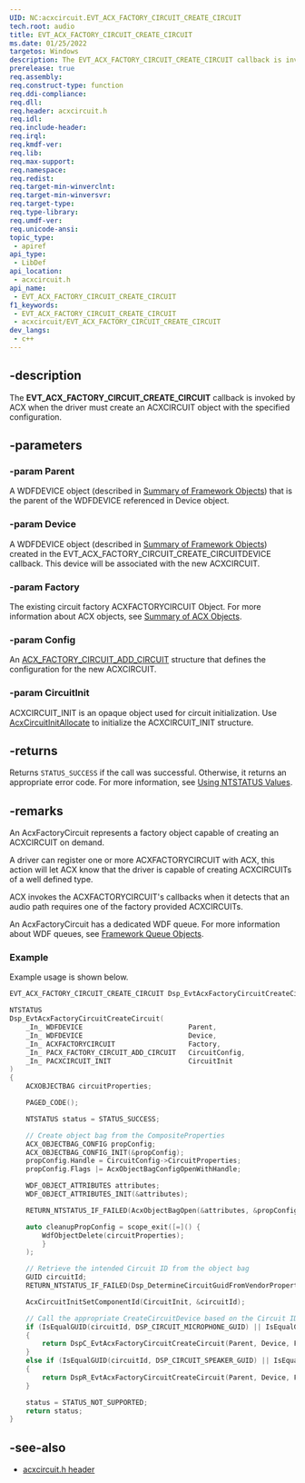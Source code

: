 ```yaml
---
UID: NC:acxcircuit.EVT_ACX_FACTORY_CIRCUIT_CREATE_CIRCUIT
tech.root: audio
title: EVT_ACX_FACTORY_CIRCUIT_CREATE_CIRCUIT
ms.date: 01/25/2022
targetos: Windows
description: The EVT_ACX_FACTORY_CIRCUIT_CREATE_CIRCUIT callback is invoked by ACX when the driver must create an ACXCIRCUIT object with the specified configuration.
prerelease: true
req.assembly: 
req.construct-type: function
req.ddi-compliance: 
req.dll: 
req.header: acxcircuit.h
req.idl: 
req.include-header: 
req.irql: 
req.kmdf-ver: 
req.lib: 
req.max-support: 
req.namespace: 
req.redist: 
req.target-min-winverclnt: 
req.target-min-winversvr: 
req.target-type: 
req.type-library: 
req.umdf-ver: 
req.unicode-ansi: 
topic_type:
 - apiref
api_type:
 - LibDef
api_location:
 - acxcircuit.h
api_name:
 - EVT_ACX_FACTORY_CIRCUIT_CREATE_CIRCUIT
f1_keywords:
 - EVT_ACX_FACTORY_CIRCUIT_CREATE_CIRCUIT
 - acxcircuit/EVT_ACX_FACTORY_CIRCUIT_CREATE_CIRCUIT
dev_langs:
 - c++
---
```


## -description

The **EVT_ACX_FACTORY_CIRCUIT_CREATE_CIRCUIT** callback is invoked by ACX when the driver must create an ACXCIRCUIT object with the specified configuration.

## -parameters

### -param Parent

A WDFDEVICE object (described in  [Summary of Framework Objects](/windows-hardware/drivers/wdf/summary-of-framework-objects)) that is the parent of the WDFDEVICE referenced in Device object.

### -param Device

A WDFDEVICE object (described in  [Summary of Framework Objects](/windows-hardware/drivers/wdf/summary-of-framework-objects)) created in the EVT_ACX_FACTORY_CIRCUIT_CREATE_CIRCUITDEVICE callback. This device will be associated with the new ACXCIRCUIT.

### -param Factory

The existing circuit factory ACXFACTORYCIRCUIT Object. For more information about ACX objects, see [Summary of ACX Objects](/windows-hardware/drivers/audio/acx-summary-of-objects).

### -param Config

An [ACX_FACTORY_CIRCUIT_ADD_CIRCUIT](ns-acxcircuit-acx_factory_circuit_add_circuit.md) structure that defines the configuration for the new ACXCIRCUIT.

### -param CircuitInit

ACXCIRCUIT_INIT is an opaque object used for circuit initialization. Use [AcxCircuitInitAllocate](nf-acxcircuit-acxcircuitinitallocate.md) to initialize the ACXCIRCUIT_INIT structure.

## -returns

Returns `STATUS_SUCCESS` if the call was successful. Otherwise, it returns an appropriate error code. For more information, see [Using NTSTATUS Values](/windows-hardware/drivers/kernel/using-ntstatus-values).

## -remarks

An AcxFactoryCircuit represents a factory object capable of creating an ACXCIRCUIT on demand. 

A driver can register one or more ACXFACTORYCIRCUIT with ACX, this action will let ACX know that the driver is capable of creating ACXCIRCUITs of a well defined type.

ACX invokes the ACXFACTORYCIRCUIT's callbacks when it detects that an audio path requires one of the factory provided ACXCIRCUITs.

An AcxFactoryCircuit has a dedicated WDF queue. For more information about WDF queues, see [Framework Queue Objects](/windows-hardware/drivers/wdf/framework-queue-objects).

### Example

Example usage is shown below.

```cpp
EVT_ACX_FACTORY_CIRCUIT_CREATE_CIRCUIT Dsp_EvtAcxFactoryCircuitCreateCircuit;

NTSTATUS
Dsp_EvtAcxFactoryCircuitCreateCircuit(
    _In_ WDFDEVICE                          Parent,
    _In_ WDFDEVICE                          Device,
    _In_ ACXFACTORYCIRCUIT                  Factory,
    _In_ PACX_FACTORY_CIRCUIT_ADD_CIRCUIT   CircuitConfig,
    _In_ PACXCIRCUIT_INIT                   CircuitInit
)
{
    ACXOBJECTBAG circuitProperties;

    PAGED_CODE();

    NTSTATUS status = STATUS_SUCCESS;

    // Create object bag from the CompositeProperties
    ACX_OBJECTBAG_CONFIG propConfig;
    ACX_OBJECTBAG_CONFIG_INIT(&propConfig);
    propConfig.Handle = CircuitConfig->CircuitProperties;
    propConfig.Flags |= AcxObjectBagConfigOpenWithHandle;

    WDF_OBJECT_ATTRIBUTES attributes;
    WDF_OBJECT_ATTRIBUTES_INIT(&attributes);

    RETURN_NTSTATUS_IF_FAILED(AcxObjectBagOpen(&attributes, &propConfig, &circuitProperties));

    auto cleanupPropConfig = scope_exit([=]() {
        WdfObjectDelete(circuitProperties);
        }
    );

    // Retrieve the intended Circuit ID from the object bag
    GUID circuitId;
    RETURN_NTSTATUS_IF_FAILED(Dsp_DetermineCircuitGuidFromVendorProperties(circuitProperties, &circuitId));

    AcxCircuitInitSetComponentId(CircuitInit, &circuitId);

    // Call the appropriate CreateCircuitDevice based on the Circuit ID
    if (IsEqualGUID(circuitId, DSP_CIRCUIT_MICROPHONE_GUID) || IsEqualGUID(circuitId, DSP_CIRCUIT_UNIVERSALJACK_CAPTURE_GUID))
    {
        return DspC_EvtAcxFactoryCircuitCreateCircuit(Parent, Device, Factory, CircuitConfig, CircuitInit);
    }
    else if (IsEqualGUID(circuitId, DSP_CIRCUIT_SPEAKER_GUID) || IsEqualGUID(circuitId, DSP_CIRCUIT_UNIVERSALJACK_RENDER_GUID))
    {
        return DspR_EvtAcxFactoryCircuitCreateCircuit(Parent, Device, Factory, CircuitConfig, CircuitInit);
    }

    status = STATUS_NOT_SUPPORTED;
    return status;
}
```

## -see-also

- [acxcircuit.h header](index.md)

